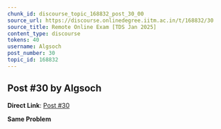 ```yaml
---
chunk_id: discourse_topic_168832_post_30_00
source_url: https://discourse.onlinedegree.iitm.ac.in/t/168832/30
source_title: Remote Online Exam [TDS Jan 2025]
content_type: discourse
tokens: 40
username: Algsoch
post_number: 30
topic_id: 168832
---
```


## Post #30 by Algsoch

**Direct Link**: [Post #30](https://discourse.onlinedegree.iitm.ac.in/t/168832/30)

**Same Problem**
